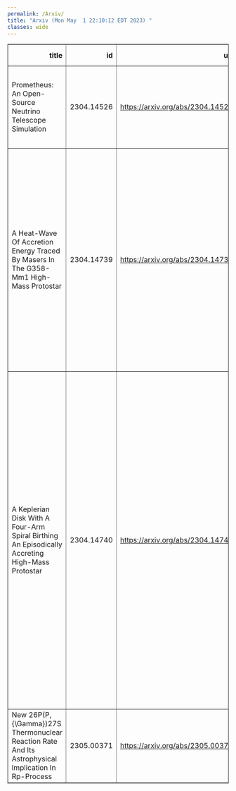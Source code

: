 ```yaml
---
permalink: /Arxiv/
title: "Arxiv (Mon May  1 22:10:12 EDT 2023) "
classes: wide
---
```

<table border="1" class="dataframe">
  <thead>
    <tr style="text-align: right;">
      <th>title</th>
      <th>id</th>
      <th>url</th>
      <th>authors</th>
      <th>Local Authors</th>
    </tr>
  </thead>
  <tbody>
    <tr>
      <td>Prometheus: An Open-Source Neutrino Telescope Simulation</td>
      <td>2304.14526</td>
      <td><a href="https://arxiv.org/abs/2304.14526" target="_blank">https://arxiv.org/abs/2304.14526</a></td>
      <td>Jeffrey Lazar, Stephan Meighen-Berger, Christian Haack, David Kim, Santiago Giner, Carlos A. Argüelles</td>
      <td>Stephan Meighen-Berger</td>
    </tr>
    <tr>
      <td>A Heat-Wave Of Accretion Energy Traced By Masers In The G358-Mm1   High-Mass Protostar</td>
      <td>2304.14739</td>
      <td><a href="https://arxiv.org/abs/2304.14739" target="_blank">https://arxiv.org/abs/2304.14739</a></td>
      <td>R. A. Burns, K. Sugiyama, T. Hirota, Kee-Tae Kim, A. M. Sobolev, B. Stecklum, G. C. Macleod, Y. Yonekura, M. Olech, G. Orosz, S. P. Ellingsen, L. Hyland, A. Caratti O Garatti, C. Brogan, T. R. Hunter, C. Phillips, S. P. Van Den Heever, J. Eislöffel, H. Linz, G. Surcis, J. O. Chibueze, W. Baan, B. Kramer</td>
      <td>Caprice Phillips</td>
    </tr>
    <tr>
      <td>A Keplerian Disk With A Four-Arm Spiral Birthing An Episodically   Accreting High-Mass Protostar</td>
      <td>2304.14740</td>
      <td><a href="https://arxiv.org/abs/2304.14740" target="_blank">https://arxiv.org/abs/2304.14740</a></td>
      <td>R. A. Burns, Y. Uno, N. Sakai, J. Blanchard, Z. Rosli, G. Orosz, Y. Yonekura, Y. Tanabe, K. Sugiyama, T. Hirota, Kee-Tae Kim, A. Aberfelds, A. E. Volvach, A. Bartkiewicz, A. Caratti O Garatti, A. M. Sobolev, B. Stecklum, C. Brogan, C. Phillips, D. A. Ladeyschikov, D. Johnstone, G. Surcis, G. C. Macleod, H. Linz, J. O. Chibueze, J. Brand, J. Eislöffel, L. Hyland, L. Uscanga, M. Olech, M. Durjasz, O. Bayandina, S. Breen, S. P. Ellingsen, S. P. Van Den Heever, T. R. Hunter, X. Chen</td>
      <td>Caprice Phillips</td>
    </tr>
    <tr>
      <td>New 26P(P,{\Gamma})27S Thermonuclear Reaction Rate And Its Astrophysical   Implication In Rp-Process</td>
      <td>2305.00371</td>
      <td><a href="https://arxiv.org/abs/2305.00371" target="_blank">https://arxiv.org/abs/2305.00371</a></td>
      <td>S. Q. Hou, J. B. Liu, T. C. L. Trueman, J. G. Li, M. Pignatari, C. Bertulani, X. X. Xu</td>
      <td>Jung-Tsung Li</td>
    </tr>
  </tbody>
</table>